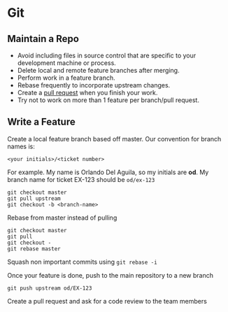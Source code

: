 # Git

## Maintain a Repo

* Avoid including files in source control that are specific to your development machine or process.
* Delete local and remote feature branches after merging.
* Perform work in a feature branch.
* Rebase frequently to incorporate upstream changes.
* Create a [pull request](/workflow/pull-requests) when you finish your work.
* Try not to work on more than 1 feature per branch/pull request.

## Write a Feature

Create a local feature branch based off master. Our convention for
branch names is:

`<your initials>/<ticket number>`

For example. My name is Orlando Del Aguila, so my initials are **od**.
My branch name for ticket EX-123 should be `od/ex-123`

```
git checkout master
git pull upstream
git checkout -b <branch-name>
```

Rebase from master instead of pulling

```
git checkout master
git pull
git checkout -
git rebase master
```

Squash non important commits using `git rebase -i`

Once your feature is done, push to the main repository to a new branch

```
git push upstream od/EX-123
```

Create a pull request and ask for a code review to the team members
